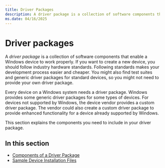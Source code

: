 ```yaml
---
title: Driver Packages
description: A driver package is a collection of software components that enable a Windows device to work properly.
ms.date: 04/16/2025
---
```


# Driver packages

A *driver package* is a collection of software components that enable a Windows device to work properly. If you want to create a new device, you should follow industry hardware standards. Following standards makes your development process easier and cheaper. You might also find test suites and generic driver packages for standard devices, so you might not need to provide your own driver package.

Every device on a Windows system needs a driver package. Windows provides some generic driver packages for some types of devices. For devices not supported by Windows, the device vendor provides a custom driver package. The vendor could also create a custom driver package to provide enhanced functionality for a device already supported by Windows.

This section explains the components you need to include in your driver package.

## In this section

- [Components of a Driver Package](components-of-a-driver-package.md)
- [Sample Device Installation Files](sample-device-installation-files.md)
